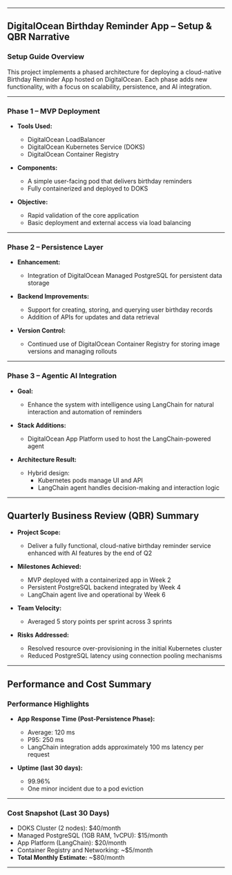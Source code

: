 
---

## **DigitalOcean Birthday Reminder App – Setup & QBR Narrative**

### **Setup Guide Overview**

This project implements a phased architecture for deploying a cloud-native Birthday Reminder App hosted on DigitalOcean. Each phase adds new functionality, with a focus on scalability, persistence, and AI integration.

---

### **Phase 1 – MVP Deployment**

- **Tools Used:**
  - DigitalOcean LoadBalancer
  - DigitalOcean Kubernetes Service (DOKS)
  - DigitalOcean Container Registry

- **Components:**
  - A simple user-facing pod that delivers birthday reminders
  - Fully containerized and deployed to DOKS

- **Objective:**
  - Rapid validation of the core application
  - Basic deployment and external access via load balancing

---

### **Phase 2 – Persistence Layer**

- **Enhancement:**
  - Integration of DigitalOcean Managed PostgreSQL for persistent data storage

- **Backend Improvements:**
  - Support for creating, storing, and querying user birthday records
  - Addition of APIs for updates and data retrieval

- **Version Control:**
  - Continued use of DigitalOcean Container Registry for storing image versions and managing rollouts

---

### **Phase 3 – Agentic AI Integration**

- **Goal:**
  - Enhance the system with intelligence using LangChain for natural interaction and automation of reminders

- **Stack Additions:**
  - DigitalOcean App Platform used to host the LangChain-powered agent

- **Architecture Result:**
  - Hybrid design:
    - Kubernetes pods manage UI and API
    - LangChain agent handles decision-making and interaction logic

---

## **Quarterly Business Review (QBR) Summary**

- **Project Scope:**
  - Deliver a fully functional, cloud-native birthday reminder service enhanced with AI features by the end of Q2

- **Milestones Achieved:**
  - MVP deployed with a containerized app in Week 2
  - Persistent PostgreSQL backend integrated by Week 4
  - LangChain agent live and operational by Week 6

- **Team Velocity:**
  - Averaged 5 story points per sprint across 3 sprints

- **Risks Addressed:**
  - Resolved resource over-provisioning in the initial Kubernetes cluster
  - Reduced PostgreSQL latency using connection pooling mechanisms

---

## **Performance and Cost Summary**

### **Performance Highlights**

- **App Response Time (Post-Persistence Phase):**
  - Average: 120 ms
  - P95: 250 ms
  - LangChain integration adds approximately 100 ms latency per request

- **Uptime (last 30 days):**
  - 99.96%
  - One minor incident due to a pod eviction

---

### **Cost Snapshot (Last 30 Days)**

- DOKS Cluster (2 nodes): $40/month  
- Managed PostgreSQL (1GB RAM, 1vCPU): $15/month  
- App Platform (LangChain): $20/month  
- Container Registry and Networking: ~$5/month  
- **Total Monthly Estimate:** ~$80/month

---

